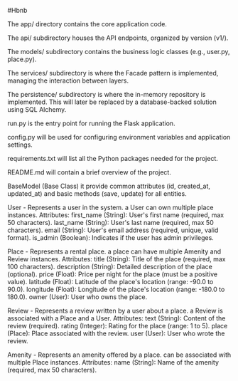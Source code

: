 #Hbnb

The app/ directory contains the core application code.

The api/ subdirectory houses the API endpoints, organized by version (v1/).

The models/ subdirectory contains the business logic classes (e.g., user.py, place.py).

The services/ subdirectory is where the Facade pattern is implemented, managing the interaction between layers.

The persistence/ subdirectory is where the in-memory repository is implemented. This will later be replaced by a database-backed solution using SQL Alchemy.

run.py is the entry point for running the Flask application.

config.py will be used for configuring environment variables and application settings.

requirements.txt will list all the Python packages needed for the project.

README.md will contain a brief overview of the project.

BaseModel (Base Class)  it provide common attributes (id, created_at, updated_at) and basic methods (save, update) for all entities.

User - Represents a user in the system. a User can own multiple place instances.
Attributes:
first_name (String): User's first name (required, max 50 characters).
last_name (String): User's last name (required, max 50 characters).
email (String): User's email address (required, unique, valid format).
is_admin (Boolean): Indicates if the user has admin privileges.

Place - Represents a rental place. a place can have multiple Amenity and Review instances.
Attributes:
title (String): Title of the place (required, max 100 characters).
description (String): Detailed description of the place (optional).
price (Float): Price per night for the place (must be a positive value).
latitude (Float): Latitude of the place's location (range: -90.0 to 90.0).
longitude (Float): Longitude of the place's location (range: -180.0 to 180.0).
owner (User): User who owns the place.

Review - Represents a review written by a user about a place. a Review is associated with a Place and a User.
Attributes:
text (String): Content of the review (required).
rating (Integer): Rating for the place (range: 1 to 5).
place (Place): Place associated with the review.
user (User): User who wrote the review.

Amenity - Represents an amenity offered by a place. can be associated with multiple Place instances.
Attributes:
name (String): Name of the amenity (required, max 50 characters).
